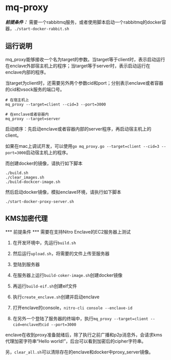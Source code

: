 # mq-proxy

***前提条件：*** 需要一个rabbitmq服务，或者使用脚本启动一个rabbitmq的docker容器，`./start-docker-rabbit.sh`

## 运行说明

mq_proxy能够接收一个名为target的参数。当target等于client时，表示启动运行在enclave外部宿主机上的程序；当target等于server时，表示启动运行在enclave内部的程序。

当target为client时，还需要另外两个参数cid和port；分别表示enclave或者容器的cid和vsock服务的端口号。

```
# 在宿主机上
mq_proxy --target=client --cid=3 --port=3000

# 在enclave或者容器内
mq_proxy --target=server

```

启动顺序：先启动enclave或者容器内部的server程序，再启动宿主机上的client。

如果在mac上调试开发，可以使用`go mq_proxy.go --target=client --cid=3 --port=3000`启动宿主机上的程序。

而创建docker的镜像，请执行如下脚本

```
./build.sh
./clear_images.sh
./build-dockcer-image.sh
```

然后启动docker镜像，模拟enclave环境，请执行如下脚本

```
./start-docker-proxy-server.sh
```

## KMS加密代理

*** 前提条件 *** 需要在支持Nitro Enclave的EC2服务器上测试

1. 在开发环境中，先运行`build.sh`

2. 然后运行`upload.sh`，将需要的文件上传至服务器

3. 登陆到服务器

4. 在服务器上运行`build-coker-image.sh`创建docker镜像

5. 再运行`build-eif.sh`创建eif文件

6. 执行`create_enclave.sh`创建并启动enclave

7. 打开enclave的console，`nitro-cli console --enclave-id`

8. 在另外一个登陆了服务器的终端中，执行`mq_proxy --target=client --cid=enclave的cid --port=3000`

enclave在收到proxy准备就绪后，除了执行之前广播和p2p消息外，会请求kms代理加密字符串“Hello world!”，后台可以看到加密后的cipher字符串。

另，`clear_all.sh`可以清除存在的enclave和docker中proxy_server镜像。
